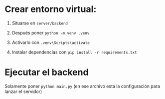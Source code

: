 # Crear entorno virtual:

1. Situarse en `server/backend`

2. Después poner `python -m venv .venv`

3. Activarlo con `.venv\Scripts\activate`

4. Instalar dependencias con `pip install -r requirements.txt`


# Ejecutar el backend

Solamente poner `python main.py` (en ese archivo esta la configuración para lanzar el servidor)